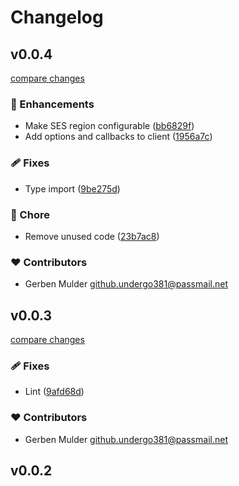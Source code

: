 # Changelog


## v0.0.4

[compare changes](https://github.com/kanrilabs/nuxt-email/compare/v0.0.3...v0.0.4)

### 🚀 Enhancements

- Make SES region configurable ([bb6829f](https://github.com/kanrilabs/nuxt-email/commit/bb6829f))
- Add options and callbacks to client ([1956a7c](https://github.com/kanrilabs/nuxt-email/commit/1956a7c))

### 🩹 Fixes

- Type import ([9be275d](https://github.com/kanrilabs/nuxt-email/commit/9be275d))

### 🏡 Chore

- Remove unused code ([23b7ac8](https://github.com/kanrilabs/nuxt-email/commit/23b7ac8))

### ❤️ Contributors

- Gerben Mulder <github.undergo381@passmail.net>

## v0.0.3

[compare changes](https://github.com/kanrilabs/nuxt-email/compare/v0.0.2...v0.0.3)

### 🩹 Fixes

- Lint ([9afd68d](https://github.com/kanrilabs/nuxt-email/commit/9afd68d))

### ❤️ Contributors

- Gerben Mulder <github.undergo381@passmail.net>

## v0.0.2

